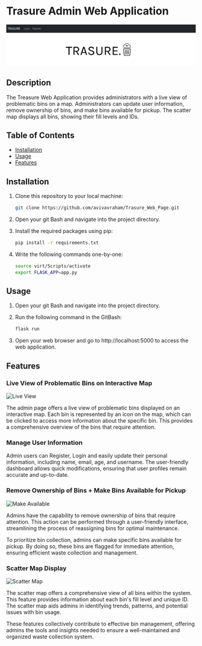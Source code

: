 # Trasure Admin Web Application

![App Screenshot](./static/screenshot_of_logo.jpeg)

## Description

The Treasure Web Application provides administrators with a live view of problematic bins on a map. Administrators can update user information, remove ownership of bins, and make bins available for pickup. The scatter map displays all bins, showing their fill levels and IDs.

## Table of Contents

- [Installation](#installation)
- [Usage](#usage)
- [Features](#features)


## Installation

1. Clone this repository to your local machine:
   ```bash
   git clone https://github.com/avivavraham/Trasure_Web_Page.git

2. Open your git Bash and navigate into the project directory.

3. Install the required packages using pip:
    ```bash 
    pip install -r requirements.txt

4. Write the following commands one-by-one:
    ```bash 
    source virt/Scripts/activate
    export FLASK_APP=app.py

## Usage
1. Open your git Bash and navigate into the project directory.

2. Run the following command in the GitBash:
    ```bash 
    flask run

3. Open your web browser and go to http://localhost:5000 to access the web application.

## Features

### Live View of Problematic Bins on Interactive Map

![Live View](./static/screenshot_of_faulty_bins.jpeg)

The admin page offers a live view of problematic bins displayed on an interactive map. Each bin is represented by an icon on the map, which can be clicked to access more information about the specific bin. This provides a comprehensive overview of the bins that require attention.

### Manage User Information


Admin users can Register, Login and easily update their personal information, including name, email, age, and username. The user-friendly dashboard allows quick modifications, ensuring that user profiles remain accurate and up-to-date.

### Remove Ownership of Bins + Make Bins Available for Pickup
![Make Available](static/screenshot_of_buttons.jpeg)


Admins have the capability to remove ownership of bins that require attention. This action can be performed through a user-friendly interface, streamlining the process of reassigning bins for optimal maintenance.

To prioritize bin collection, admins can make specific bins available for pickup. By doing so, these bins are flagged for immediate attention, ensuring efficient waste collection and management.

### Scatter Map Display

![Scatter Map](static/Screenshot_of_scatter_map.png)

The scatter map offers a comprehensive view of all bins within the system. This feature provides information about each bin's fill level and unique ID. The scatter map aids admins in identifying trends, patterns, and potential issues with bin usage.

These features collectively contribute to effective bin management, offering admins the tools and insights needed to ensure a well-maintained and organized waste collection system.

